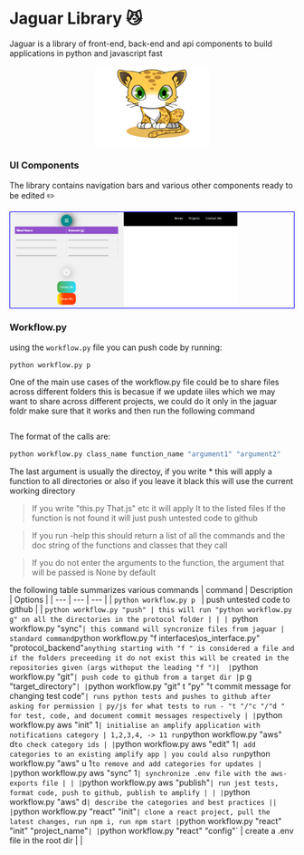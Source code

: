 # Jaguar Library 😼

Jaguar is a library of front-end, back-end and api components
to build applications in python and javascript fast

<div style="display:flex; justify-content:center; align-items:center; width:100%;">
  <img src="logo.png" style="width: 40%"/>
</div>

### UI Components

The library contains navigation bars and various other components ready to be edited ✏️

<div style="display:flex;border: 1px solid blue">
<img src="mycomponents.png" style="width: 40%"/>

<img src="mynav.png" style="width: 40%"/>
</div>

### Workflow.py

using the `workflow.py` file
you can push code by running:

```bash
python workflow.py p
```

One of the main use cases of the workflow.py file could be to share files across different folders
this is becasue if we update iiles which we may want to share across different projects, we could do it only in the jaguar foldr
make sure that it works and then run the following command

```bash

```

The format of the calls are:

```bash
python workflow.py class_name function_name "argument1" "argument2"
```

The last argument is usually the directoy, if you write \* this will apply a function to all directories or also if you leave it black
this will use the current working directory

> If you write "this.py That.js" etc it will apply It to the listed files
> If the function is not found it will just push untested code to github

> If you run -help this should return a list of all the commands and the doc string of the functions and classes that they call

> If you do not enter the arguments to the function, the argument that will be passed is None by default

the following table summarizes various commands
| command | Description | Options |
| --- | --- | --- |
| `python workflow.py p ` | push untested code to github |
| `python workflow.py "push" | this will run "python workflow.py g" on all the directories in the protocol folder | |
| `python workflow.py "sync"` | this command will syncronize files from jaguar | standard command `python workflow.py "f interfaces\os_interface.py" "protocol_backend"` anything starting with "f " is considered a file and if the folders preceeding it do not exist this will be created in the repositories given (args withoput the leading "f ")| 
| `python workflow.py "git"` | push code to github from a target dir | `p g "target_directory"` |
| `python workflow.py "git" t "py" "t commit message for changing test code"` | runs python tests and pushes to github after asking for permission | py/js for what tests to run - "t "/"c "/"d " for test, code, and document commit messages respectively |
| `python workflow.py aws "init" 1` | initialise an amplify application with notifications category | 1,2,3,4, -> 11 run `python workflow.py "aws" d` to check category ids |
| `python workflow.py aws "edit" 1` | add categories to an existing amplify app | you could also run `python workflow.py "aws" u 1` to remove and add categories for updates |
| `python workflow.py aws "sync" 1` | synchronize .env file with the aws-exports file | |
| `python workflow.py aws "publish"` | run jest tests, format code, push to github, publish to amplify | |
| `python workflow.py "aws" d` | describe the categories and best practices ||
| `python workflow.py "react" "init"` | clone a react project, pull the latest changes, run npm i, run npm start | `python workflow.py "react" "init" "project_name"` |
| `python workflow.py "react" "config"` | create a .env file in the root dir | |

